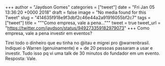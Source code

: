 
+++
author = "Jaydson Gomes"
categories = ["tweet"]
date = "Fri Jan 05 13:36:20 +0000 2018"
draft = false
image = "No media found for this Tweet"
slug = "414635f918e9f3dbf2c46e44a2a91916055bf2c7"
tags = ["tweet"]
title = """Como empresa, vale a pena..."""
tweet = true
tweet_url = "https://twitter.com/jaydson/status/949273359182979073"
+++
Como empresa, vale a pena investir em eventos?

Tirei todo o dinheiro que eu tinha no @itau e migrei pro @warrenbrasil. Indiquei o Warren (genuinamente) e + de 20 pessoas passaram a usar e investir.
Tudo isso pq vi uma talk de 30 minutos do fundador em um evento.
Resposta: Vale.
